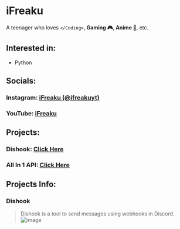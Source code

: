 # iFreaku
A teenager who loves `</Coding>`, **Gaming 🎮**, **Anime 🙌**, etc.
## Interested in:
- Python 
## Socials:
### **Instagram:** [iFreaku (@ifreakuyt)](https://www.instagram.com/ifreakuyt/)<br>
### **YouTube:** [iFreaku](https://www.youtube.com/channel/UCcIuJXUhGSWCbFKL3zDme3Q)
## Projects:
### **Dishook:** [Click Here](https://dishook.glique.repl.co/)<br>
### **All In 1 API:** [Click Here](https://allin1-api.glique.repl.co/)
## Projects Info:
### Dishook
> Dishook is a tool to send messages using webhooks in Discord.
![image](https://media.discordapp.net/attachments/937321259254034522/947034669218684978/unknown.png)


